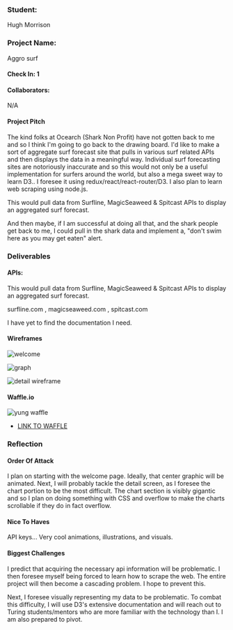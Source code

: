 ### Student:
Hugh Morrison

### Project Name:  
Aggro surf

#### Check In: 1  

#### Collaborators:  
N/A

#### Project Pitch  
The kind folks at Ocearch (Shark Non Profit) have not gotten back to me and so I think I'm going to go back to the drawing board. I'd like to make a sort of aggregate surf forecast site that pulls in various surf related APIs and then displays the data in a meaningful way. Individual surf forecasting sites are notoriously inaccurate and so this would not only be a useful implementation for surfers around the world, but also a mega sweet way to learn D3.. I foresee it using redux/react/react-router/D3. I also plan to learn web scraping using node.js.

This would pull data from Surfline, MagicSeaweed & Spitcast APIs to display an aggregated surf forecast.

And then maybe, if I am successful at doing all that, and the shark people get back to me, I could pull in the shark data and implement a, "don't swim here as you may get eaten" alert.


### Deliverables  

#### APIs:  
This would pull data from Surfline, MagicSeaweed & Spitcast APIs to display an aggregated surf forecast.

surfline.com , magicseaweed.com , spitcast.com

I have yet to find the documentation I need.

#### Wireframes  
![welcome](http://g.recordit.co/zddNJYYDQz.gif)

![graph](http://g.recordit.co/qp8fpV3enM.gif)

![detail wireframe](http://g.recordit.co/9VTO1fqQ4l.gif)

#### Waffle.io
![yung waffle](http://g.recordit.co/RZ3R4F79K8.gif)

* [LINK TO WAFFLE](https://waffle.io/hmorri32/aggro-surf)

### Reflection  

#### Order Of Attack  
I plan on starting with the welcome page. Ideally, that center graphic will be animated. Next, I will probably tackle the detail screen, as I foresee the chart portion to be the most difficult. The chart section is visibly gigantic and so I plan on doing something with CSS and overflow to make the charts scrollable if they do in fact overflow.


#### Nice To Haves   
API keys... Very cool animations, illustrations, and visuals.

#### Biggest Challenges  
I predict that acquiring the necessary api information will be problematic. I then foresee myself being forced to learn how to scrape the web. The entire project will then become a cascading problem. I hope to prevent this.

Next, I foresee visually representing my data to be problematic. To combat this difficulty, I will use D3's extensive documentation and will reach out to Turing students/mentors who are more familiar with the technology than I. I am also prepared to pivot.
